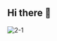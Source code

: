 ## Hi there 👋
![2-1](https://github.com/user-attachments/assets/a41a8eee-9f32-47ca-82f3-4142348cf499)

<!--
**camwaites99/camwaites99** is a ✨ _special_ ✨ repository because its `README.md` (this file) appears on your GitHub profile.

Here are some ideas to get you started:

- 🔭 I’m currently working on ...
- 🌱 I’m currently learning ...
- 👯 I’m looking to collaborate on ...
- 🤔 I’m looking for help with ...
- 💬 Ask me about ...
- 📫 How to reach me: ...
- 😄 Pronouns: ...
- ⚡ Fun fact: ...
-->
